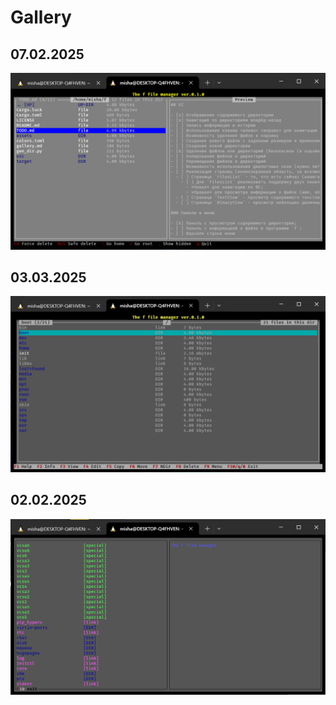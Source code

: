 # Gallery

## 07.02.2025

![](assets/v0.1.0-07.02.25.png)

## 03.03.2025

![](assets/v0.1.0-03.02.25.png)

## 02.02.2025

![](assets/v0.1.0-02.02.25.png)

